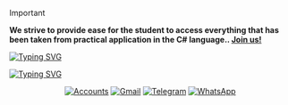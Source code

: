 > [!IMPORTANT]
> **We strive to provide ease for the student to access everything that has been taken from practical application in the C# language.. [Join us!](https://chat.whatsapp.com/Jvt6SP0xG6SH9nQp38GA5K?mode=r_t)**
> 
<a href="https://git.io/typing-svg"><img src="https://readme-typing-svg.herokuapp.com?font=Fira+Code&pause=1000&width=435&lines=All+C#+codes" alt="Typing SVG" /></a>

<a href="https://git.io/typing-svg"><img src="https://readme-typing-svg.herokuapp.com?font=Fira+Code&pause=30000&color=8A0000&width=435&lines=By+ZEREF+(:" alt="Typing SVG" /></a>

<div align="center">
  
[![Accounts](https://img.shields.io/badge/Zeref_Accounts-af57f1?style=for-the-badge&logo=Instagram&logoColor=white)](https://www.instagram.com/f.7yw)
[![Gmail](https://img.shields.io/badge/Gmail-D14836?style=for-the-badge&logo=gmail&logoColor=white)](farisatif7780@gmail.com)
[![Telegram](https://img.shields.io/badge/Telegram-0088CC?style=for-the-badge&logo=telegram&logoColor=white)](https://t.me/f_7yw)
[![WhatsApp](https://img.shields.io/badge/WhatsApp-25D366?style=for-the-badge&logo=whatsApp&logoColor=white)](https://wa.me/967778088098)

</div>

